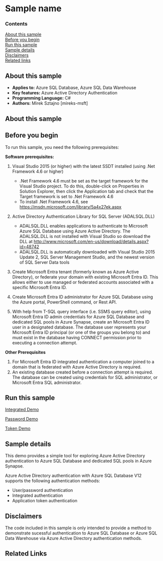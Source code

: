 # Sample name

### Contents

[About this sample](#about-this-sample)<br/>
[Before you begin](#before-you-begin)<br/>
[Run this sample](#run-this-sample)<br/>
[Sample details](#sample-details)<br/>
[Disclaimers](#disclaimers)<br/>
[Related links](#related-links)<br/>

<a name=about-this-sample></a>
## About this sample

<!-- Delete the ones that don't apply -->
- **Applies to:** Azure SQL Database, Azure SQL Data Warehouse
- **Key features:** Azure Active Directory Authentication
- **Programming Language:** C#
- **Authors:** Mirek Sztajno [mireks-msft]

## About this sample

<a name=before-you-begin></a>

## Before you begin

To run this sample, you need the following prerequisites:

**Software prerequisites:**

1. Visual Studio 2015 (or higher) with the latest SSDT installed (using .Net Framework 4.6 or higher)
	+ .Net Framework 4.6 must be set as the target framework for the Visual Studio project. To do this, double-click on Properties in Solution Explorer, then click the Application tab and check that the Target framework is set to .Net Framework 4.6
	+ To install .Net Framework 4.6, see https://msdn.microsoft.com/library/5a4x27ek.aspx
2. Active Directory Authentication Library for SQL Server (ADALSQL.DLL)
	+ ADALSQL.DLL enables applications to authenticate to Microsoft Azure SQL Database using Azure Active Directory. The ADALSQL.DLL is not installed with Visual Studio so download the DLL at http://www.microsoft.com/en-us/download/details.aspx?id=48742
	+ ADALSQL.DLL is automatically downloaded with Visual Studio 2015 Update 2, SQL Server Management Studio, and the newest version of SQL Server Data tools

1. Create Microsoft Entra tenant (formerly known as Azure Active Directory), or federate your domain with existing Microsoft Entra ID. This allows either to use managed or federated accounts associated with a specific Microsoft Entra ID.
2. Create Microsoft Entra ID administrator for Azure SQL Database using the Azure portal, PowerShell command, or Rest API.
3. With help from T-SQL query interface (i.e. SSMS query editor), using  Microsoft Entra ID admin credentials for Azure SQL Database and dedicated SQL pools in Azure Synapse, create an Microsoft Entra ID user in a designated database. The database user represents your Microsoft Entra ID principal (or one of the groups you belong to) and must exist in the database having CONNECT permission prior to executing a connection attempt.


**Other Prerequisites**

1. For Microsoft Entra ID integrated authentication a computer joined to a domain that is federated with Azure Active Directory is required.
2. An existing database created before a connection attempt is required. The database can be created using credentials for SQL administrator, or Microsoft Entra SQL administrator.

<a name=run-this-sample></a>

## Run this sample

<!-- Place sample links here -->

[Integrated Demo](integrated)

[Password Demo](password)

[Token Demo](token)

<a name=sample-details></a>

## Sample details

This demo provides a simple tool for exploring Azure Active Directory authentication to Azure SQL Database and dedicated SQL pools in Azure Synapse.

Azure Active Directory authentication with Azure SQL Database V12 supports the following authentication methods:
- User/password authentication
- Integrated authentication
- Application token authentication

<a name=disclaimers></a>

## Disclaimers
The code included in this sample is only intended to provide a method to demonstrate sucessful authentication to Azure SQL Database or Azure SQL Data Warehouse via Azure Active Directory authentication methods.

<a name=related-links></a>
## Related Links
<!-- Links to more articles. Remember to delete "en-us" from the link path. -->

<!-- For more information, see these articles: -->
